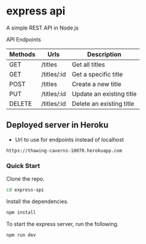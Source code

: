 # express api

A simple REST API in Node.js

API Endpoints

| Methods | Urls        | Description              |
| ------- | ----------- | ------------------------ |
| GET     | /titles     | Get all titles           |
| GET     | /titles/:id | Get a specific title     |
| POST    | /titles     | Create a new title       |
| PUT     | /titles/:id | Update an existing title |
| DELETE  | /titles/:id | Delete an existing title |

## Deployed server in Heroku

- Url to use for endpoints instead of localhost

```
https://thawing-caverns-10070.herokuapp.com
```

### Quick Start

Clone the repo.

```bash
cd express-api
```

Install the dependencies.

```bash
npm install
```

To start the express server, run the following.

```bash
npm run dev
```

